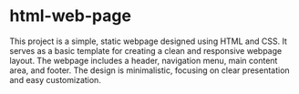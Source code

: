 # html-web-page
This project is a simple, static webpage designed using HTML and CSS. It serves as a basic template for creating a clean and responsive webpage layout. The webpage includes a header, navigation menu, main content area, and footer. The design is minimalistic, focusing on clear presentation and easy customization.
